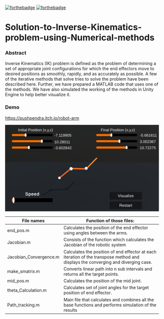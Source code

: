 [![forthebadge](https://forthebadge.com/images/badges/built-with-love.svg)](https://forthebadge.com) [![forthebadge](https://forthebadge.com/images/badges/for-robots.svg)](https://forthebadge.com)

# Solution-to-Inverse-Kinematics-problem-using-Numerical-methods

### Abstract
Inverse Kinematics (IK) problem is defined as the problem of determining a set of appropriate joint configurations for
which the end effectors move to desired positions as smoothly, rapidly, and as accurately as possible. A few of the iterative
methods that solve tries to solve the problem have been described here. Further, we have prepared a MATLAB code that
uses one of the methods. We have also simulated the working of the methods in Unity Engine to help better visualize it.

### Demo
https://pushpendra.itch.io/robot-arm

![demoimage](https://github.com/pps-19012/Solution-to-Inverse-Kinematics-problem-using-Numerical-methods/blob/main/robotarm.png)

| File names | Function of those files: |  
| --- | --- |
| end_pos.m	| Calculates the position of the end effector using angles between the arms. |
Jacobian.m	             |   Consists of the function which calculates the Jacobian of the robotic system|  
Jacobian_Convergence.m	|    Calculates the position of end effector at each iteration of the transpose method and displays the converging and diverging case.|  
make_smatrix.m	   |       Converts linear path into n sub intervals and returns all the target points.  |
mid_pos.m         |       Calculates the position of the mid joint.  |
theta_Calculation.m |	    Calculates set of joint angles for the target position of end effector. |  
Path_tracking.m | 	          Main file that calculates and combines all the base functions and performs simulation of the results |




